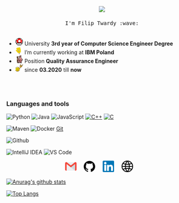 <p align="center">
  <img src="https://media.giphy.com/media/MeJgB3yMMwIaHmKD4z/giphy.gif" width="30%">
  <br><br>
  <samp>
    I'm Filip Twardy :wave:
    <br><br>
  </samp>
</p>


- <img alt="GIF" src="https://github.com/deut-erium/deut-erium/blob/master/assets/powerup.gif?raw=1" width="20vw" /> University **3rd year of Computer Science Engineer Degree**
- <img alt="GIF" src="https://github.com/deut-erium/deut-erium/blob/master/assets/wave.gif?raw=1" width="20vw" /> I’m currently working at **IBM Poland**
- <img alt="GIF" src="https://github.com/deut-erium/deut-erium/blob/master/assets/gandalf_parrot.gif?raw=1" width="20vw" /> Position **Quality Assurance Engineer** 
- <img alt="GIF" src="https://github.com/deut-erium/deut-erium/blob/master/assets/headbang.gif?raw=1" width="20vw" /> since **03.2020** till **now**

<br />
<br />

### Languages and tools

![Python](https://img.shields.io/badge/Python-3776AB?style=flat-square&logo=Python&logoColor=white)
![Java](http://img.shields.io/badge/-Java-007396?style=flat-square&logo=java&logoColor=ffffff)
![JavaScript](https://img.shields.io/badge/-JavaScript-%23F7DF1C?style=flat-square&logo=javascript&logoColor=000000&labelColor=%23F7DF1C&color=%23FFCE5A)
[![C++](https://img.shields.io/badge/-C++-00599C?style=flat-square&logo=c++&link=https://github.com/LuizCarlosAbbott/)](https://github.com/LuizCarlosAbbott/)
[![C](https://img.shields.io/badge/-A8B9CC?style=flat-square&logo=c&logoColor=white&link=https://github.com/LuizCarlosAbbott/)](https://github.com/LuizCarlosAbbott/)

![Maven](http://img.shields.io/badge/-Maven-1565c0?style=flat-square&logo=apache-maven)
![Docker](https://img.shields.io/badge/-Docker-black?style=flat-square&logo=docker)
[Git](https://img.shields.io/badge/-Git-%23F05032?style=flat-square&logo=git&logoColor=%23ffffff)

![Github](http://img.shields.io/badge/-Github%20-2088FF?style=flat-square&logo=github&logoColor=ffffff)

![IntelliJ IDEA](http://img.shields.io/badge/-IntelliJ%20IDEA-000000?style=flat-square&logo=intellij-idea&logoColor=ffffff)
![VS Code](http://img.shields.io/badge/-VS%20Code-007ACC?style=flat-square&logo=visual-studio-code&logoColor=ffffff)

<p align="center">
 <a href="mailto:filip.twardy.v01@gmail.com"><img src="https://github.com/deut-erium/deut-erium/blob/master/assets/gmail.svg" width="30px" alt="mail"></a> &nbsp; &nbsp;
   <a href="https://github.com/twrdyyy"><img src="https://github.com/deut-erium/deut-erium/blob/master/assets/github.svg" width="30px" alt="mail"></a> &nbsp; &nbsp;
  <a href="https://www.linkedin.com/in/filip-twardy-162209185"><img src="https://github.com/deut-erium/deut-erium/blob/master/assets/linkedin.svg" width="30px" alt="LinkedIn"></a> &nbsp; &nbsp;
  <a href="https://twrdyyy.github.io/portfolio/"><img src="https://github.com/deut-erium/deut-erium/blob/master/assets/site.svg" width="30px" alt="site"></a> &nbsp; &nbsp;
</p>



[![Anurag's github stats](https://github-readme-stats.vercel.app/api?username=twrdyyy)](https://github.com/anuraghazra/github-readme-stats)

[![Top Langs](https://github-readme-stats.vercel.app/api/top-langs/?username=twrdyyy&layout=compact)](https://github.com/anuraghazra/github-readme-stats)
